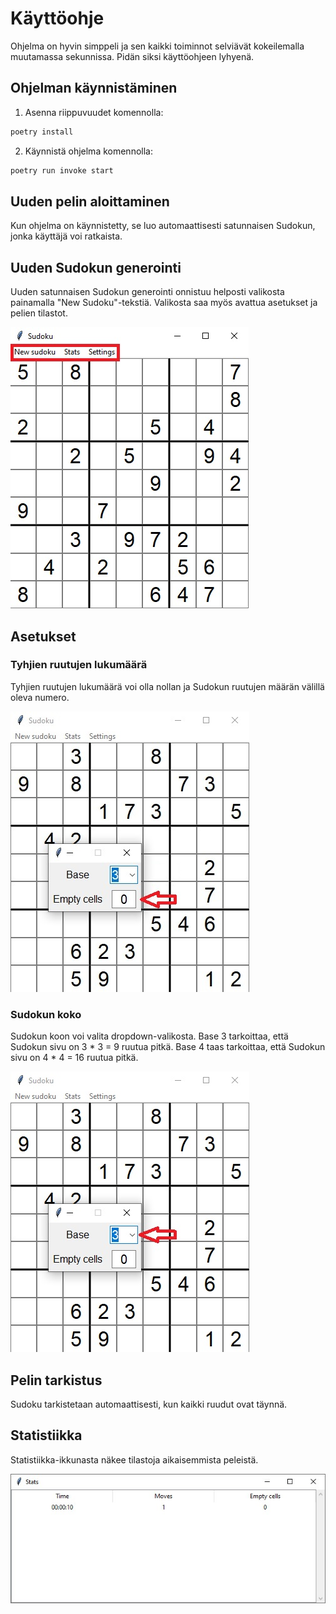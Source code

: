 # Käyttöohje

Ohjelma on hyvin simppeli ja sen kaikki toiminnot selviävät kokeilemalla muutamassa sekunnissa. Pidän siksi käyttöohjeen lyhyenä.

## Ohjelman käynnistäminen

1. Asenna riippuvuudet komennolla:

```bash
poetry install
```

2. Käynnistä ohjelma komennolla:

```bash
poetry run invoke start
```

## Uuden pelin aloittaminen

Kun ohjelma on käynnistetty, se luo automaattisesti satunnaisen Sudokun, jonka käyttäjä voi ratkaista.

## Uuden Sudokun generointi

Uuden satunnaisen Sudokun generointi onnistuu helposti valikosta painamalla "New Sudoku"-tekstiä. Valikosta saa myös avattua asetukset ja pelien tilastot.

![Sudoku](../assets/menu.jpg)

## Asetukset

### Tyhjien ruutujen lukumäärä

Tyhjien ruutujen lukumäärä voi olla nollan ja Sudokun ruutujen määrän välillä oleva numero.

![Tyhjien ruutujen lukumäärä -asetus](../assets/empty_cells.jpg)

### Sudokun koko

Sudokun koon voi valita dropdown-valikosta. Base 3 tarkoittaa, että Sudokun sivu on 3 * 3 = 9 ruutua pitkä. Base 4 taas tarkoittaa, että Sudokun sivu on 4 * 4 = 16 ruutua pitkä.

![Base-asetus](../assets/base.jpg)

## Pelin tarkistus

Sudoku tarkistetaan automaattisesti, kun kaikki ruudut ovat täynnä.

## Statistiikka

Statistiikka-ikkunasta näkee tilastoja aikaisemmista peleistä.

![Statistiikka-ikkuna](../assets/stats.jpg)